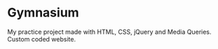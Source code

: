 # Gymnasium
My practice project made with HTML, CSS, jQuery and Media Queries. Custom coded website.
